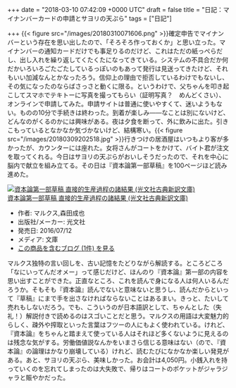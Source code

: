 
+++
date = "2018-03-10 07:42:09 +0000 UTC"
draft = false
title = "日記：マイナンバーカードの申請とサヨリの天ぷら"
tags = ["日記"]

+++
{{< figure src="/images/20180310071606.png"  >}}確定申告でマイナンバーという存在を思い出したので、「そろそろ作っておくか」と思い立った。マイナンバーの通知カードだけでも事足りるのだけど、これはただの紙っぺらだし、出し入れを繰り返してくたくたになってきている。システムの不具合だか何だかいろいろごたごたしているっぽいのもあって発行は見送ってきたけど、それもいい加減なんとかなったろう。信仰上の理由で拒否しているわけでもないし、その気になったのならばさっさと動くに限る。というわけで、父ちゃんを叩き起こしてスマホでテキトーに写真を撮ってもらい（証明写真？　めんどくさい）、オンラインで申請してみた。申請サイトは普通に使いやすくて、迷いようもない。ものの10分で手続きは終わった。到着が楽しみ――なことは別にないけど、どんなのがくるのかには興味がある。夜は夕食を断って、外に飲みに出た。引きこもっているとなかなか気づかないけど、結構寒い。{{< figure src="/images/20180309202518.jpg"  >}}行きつけの居酒屋はいつもより客が多かったが、カウンターには座れた。女将さんがコートをかけて、バイト君が注文を取ってくれる。今日はサヨリの天ぷらがおいしそうだったので、それを中心に脳内で献立を組み立てる。その日は『資本論第一部草稿』を100ページほど読み進めた。<div class="hatena-asin-detail"><a href="http://www.amazon.co.jp/exec/obidos/ASIN/4334753353/bestylesnet-22/"><img src="https://images-fe.ssl-images-amazon.com/images/I/41A72aEXvyL._SL160_.jpg" class="hatena-asin-detail-image" alt="資本論第一部草稿 直接的生産過程の諸結果 (光文社古典新訳文庫)" title="資本論第一部草稿 直接的生産過程の諸結果 (光文社古典新訳文庫)"/></a><div class="hatena-asin-detail-info"><a href="http://www.amazon.co.jp/exec/obidos/ASIN/4334753353/bestylesnet-22/">資本論第一部草稿 直接的生産過程の諸結果 (光文社古典新訳文庫)</a><ul><li><span class="hatena-asin-detail-label">作者:</span> マルクス,森田成也</li><li><span class="hatena-asin-detail-label">出版社/メーカー:</span> 光文社</li><li><span class="hatena-asin-detail-label">発売日:</span> 2016/07/12</li><li><span class="hatena-asin-detail-label">メディア:</span> 文庫</li><li><a href="http://d.hatena.ne.jp/asin/4334753353/bestylesnet-22" target="_blank">この商品を含むブログ (1件) を見る</a></li></ul></div><div class="hatena-asin-detail-foot"></div></div>マルクス独特の言い回しを、古い記憶をたどりながら解読する。ところどころ「なにいってんだオメー」って感じだけど、ほんのり『資本論』第一部の内容を思い出すことができた。正直なところ、これを読んで身になる人は何人いるんだろうか。そもそも『資本論』読んでないと意味ないと思うし、読んだからといって『草稿』にまで手を出さなければならないことはあるまい。きっと、たいして売れもしないだろう。でも、こういうのが日本語訳として、ちゃんとした（失礼！）解説付きで読めるのはスゴいことだと思う。マルクスの用語は大変魅力的らしく、疎外や搾取といった言葉はフツーの人にもよく使われている。けれど、『資本論』をちゃんと踏まえて使っている人はそれほど多くないように見えるのは残念な気がする。労働価値説なんかをいまさら信じる意味はない（ので、『資本論』の論理はかなり崩壊している）けれど、読むたびになかなか楽しい発見がある。あと、サヨリの天ぷら、美味しかった。お会計は4,050円。小銭入れを持っていくのを忘れてしまったのは大失敗で、帰りはコートのポケットがジャラジャラと賑やかだった。


